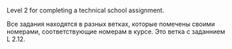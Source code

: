 Level 2 for completing a technical school assignment.

Все задания находятся в разных ветках, которые помечены своими номерами, соответствующие номерам в курсе. Это ветка с заданнием L 2.12.
